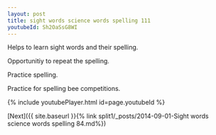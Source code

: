```yaml
---
layout: post
title: sight words science words spelling 111
youtubeId: Sh2OaSsG8WI
---
```

 
 
Helps to learn sight words and their spelling.

Opportunitiy to repeat the spelling. 

Practice spelling. 
 
Practice for spelling bee competitions. 
 
{% include youtubePlayer.html id=page.youtubeId %}
 
 

[Next]({{ site.baseurl }}{% link  split1/_posts/2014-09-01-Sight words science words spelling 84.md%})
 
